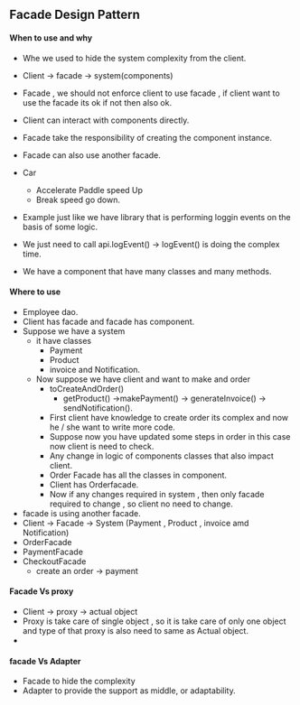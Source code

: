 ## Facade Design Pattern

#### When to use and why

- Whe we used to hide the system complexity from the client.
- Client -> facade -> system(components)
- Facade , we should not enforce client to use facade , if client want to use the facade its ok if not then also ok.
- Client can interact with components directly.
- Facade take the responsibility of creating the component instance.
- Facade can also use another facade.

- Car
    - Accelerate Paddle speed Up
    - Break speed go down.
- Example just like we have library that is performing loggin events on the basis of some logic.
- We just need to call api.logEvent() -> logEvent() is doing the complex time.

- We have a component that have many classes and many methods.


#### Where to use
- Employee dao.
- Client has facade and facade has component.
- Suppose we have a system 
  - it have classes 
    - Payment
    - Product 
    - invoice and Notification.
  - Now suppose we have client and want to  make and order
    - toCreateAndOrder()
      - getProduct() ->makePayment() -> generateInvoice() -> sendNotification().
    - First client have knowledge to create order its complex and now he / she want to write more code. 
    - Suppose now you have updated some steps in order in this case now client is need to check. 
    - Any change in logic of components classes that also impact client.
    - Order Facade has all the classes in component. 
    - Client has Orderfacade. 
    - Now if any changes required in system , then only facade required to change , so client no need to change. 
- facade is using another facade. 
- Client -> Facade -> System (Payment , Product , invoice amd Notification)
- OrderFacade 
- PaymentFacade 
- CheckoutFacade
  - create an order -> payment 

#### Facade Vs proxy
- Client -> proxy -> actual object 
- Proxy is take care of single object , so it is take care of only one object and type of that proxy is also need to same as Actual object.
- 
#### facade Vs Adapter 
- Facade to hide the complexity 
- Adapter to provide the support as middle, or adaptability. 